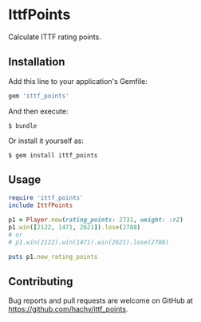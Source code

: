 # IttfPoints

Calculate ITTF rating points.

## Installation

Add this line to your application's Gemfile:

```ruby
gem 'ittf_points'
```

And then execute:

    $ bundle

Or install it yourself as:

    $ gem install ittf_points

## Usage

```ruby
require 'ittf_points'
include IttfPoints

p1 = Player.new(rating_points: 2731, weight: :r2)
p1.win([2122, 1471, 2621]).lose(2788)
# or
# p1.win(2122).win(1471).win(2621).lose(2788)

puts p1.new_rating_points
```

## Contributing

Bug reports and pull requests are welcome on GitHub at https://github.com/hachy/ittf_points.
